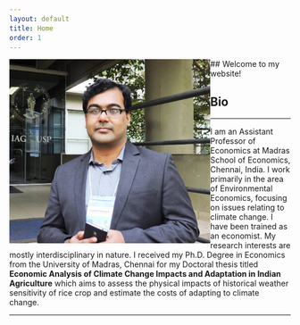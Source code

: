 ```yaml
---
layout: default
title: Home
order: 1
---
```


<img src="/images/AP_Brazil.jpg" align=left width="360" height="330" id="ap"/> ## Welcome to my website!

## Bio
------------------------------------
I am an Assistant Professor of Economics at Madras School of Economics, Chennai, India. I work primarily in the area of Environmental Economics, focusing on issues relating to climate change. I have been trained as an economist. My research interests are mostly interdisciplinary in nature. I received my Ph.D. Degree in Economics from the University of Madras, Chennai for my Doctoral thesis titled **Economic Analysis of Climate Change Impacts and Adaptation in Indian Agriculture** which aims to assess the physical impacts of historical weather sensitivity of rice crop and estimate the costs of adapting to climate change.

------------------------------------
